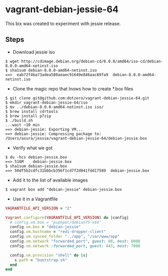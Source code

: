 # vagrant-debian-jessie-64

This bix was created to experiment with jessie release.

## Steps

* Download jessie iso
```shell
$ wget http://cdimage.debian.org/debian-cd/8.0.0/amd64/iso-cd/debian-8.0.0-amd64-netinst.iso
$ sha1sum debian-8.0.0-amd64-netinst.iso
==>  eab72f4ba73adea580aeaec91649e846aac89fa9  debian-8.0.0-amd64-netinst.iso
```

* Clone the magic repo that lnows how to create *.box files
```shell
$ git clone git@github.com:dotzero/vagrant-debian-jessie-64.git
$ mkdir vagrant-debian-jessie-64/iso
$ mv ../debian-8.0.0-amd64-netinst.iso iso/
$ brew install cdrtools
$ brew install p7zip
$ ./build.sh
...wait ~10 min
==> debian-jessie: Exporting VM...
==> debian-jessie: Compressing package to: /Users/asura/jessie/vagrant-debian-jessie-64/debian-jessie.box
```

* Verify what we got
```shell
$ du -hcs debian-jessie.box
==> 516M    debian-jessie.box
$ sha1sum debian-jessie.box
==> 50df5b2cdfc31bbbcb356f1cd7f2d041fdd17589  debian-jessie.box
```

* Add it to the list of available images
```shell
$ vagrant box add "debian-jessie" debian-jessie.box
```

* Use it in a Vagrantfile
```ruby
VAGRANTFILE_API_VERSION = "2"

Vagrant.configure(VAGRANTFILE_API_VERSION) do |config|
  # config.vm.box = "puphpet/debian75-x64"
  config.vm.box = "debian-jessie"
  config.vm.hostname = "redi-dropper-client"
  config.vm.synced_folder "../app", "/var/www/app"
  config.vm.network "forwarded_port", guest: 80, host: 8088
  config.vm.network :forwarded_port, guest: 443, host: 7088

  config.vm.provision "shell" do |s|
    s.path = "bootstrap.sh"
  end
end
```
